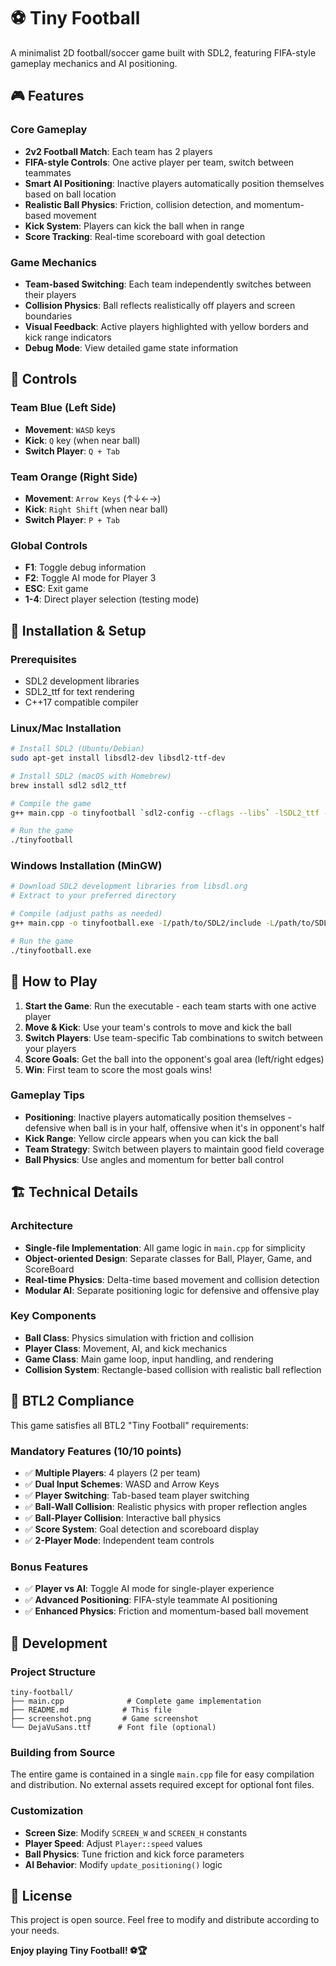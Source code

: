 # ⚽ Tiny Football

A minimalist 2D football/soccer game built with SDL2, featuring FIFA-style gameplay mechanics and AI positioning.

## 🎮 Features

### Core Gameplay
- **2v2 Football Match**: Each team has 2 players
- **FIFA-style Controls**: One active player per team, switch between teammates
- **Smart AI Positioning**: Inactive players automatically position themselves based on ball location
- **Realistic Ball Physics**: Friction, collision detection, and momentum-based movement
- **Kick System**: Players can kick the ball when in range
- **Score Tracking**: Real-time scoreboard with goal detection

### Game Mechanics
- **Team-based Switching**: Each team independently switches between their players
- **Collision Physics**: Ball reflects realistically off players and screen boundaries
- **Visual Feedback**: Active players highlighted with yellow borders and kick range indicators
- **Debug Mode**: View detailed game state information

## 🎯 Controls

### Team Blue (Left Side)
- **Movement**: `WASD` keys
- **Kick**: `Q` key (when near ball)
- **Switch Player**: `Q + Tab`

### Team Orange (Right Side)
- **Movement**: `Arrow Keys` (↑↓←→)
- **Kick**: `Right Shift` (when near ball)
- **Switch Player**: `P + Tab`

### Global Controls
- **F1**: Toggle debug information
- **F2**: Toggle AI mode for Player 3
- **ESC**: Exit game
- **1-4**: Direct player selection (testing mode)

## 🚀 Installation & Setup

### Prerequisites
- SDL2 development libraries
- SDL2_ttf for text rendering
- C++17 compatible compiler

### Linux/Mac Installation
```bash
# Install SDL2 (Ubuntu/Debian)
sudo apt-get install libsdl2-dev libsdl2-ttf-dev

# Install SDL2 (macOS with Homebrew)
brew install sdl2 sdl2_ttf

# Compile the game
g++ main.cpp -o tinyfootball `sdl2-config --cflags --libs` -lSDL2_ttf -std=c++17

# Run the game
./tinyfootball
```

### Windows Installation (MinGW)
```bash
# Download SDL2 development libraries from libsdl.org
# Extract to your preferred directory

# Compile (adjust paths as needed)
g++ main.cpp -o tinyfootball.exe -I/path/to/SDL2/include -L/path/to/SDL2/lib -lmingw32 -lSDL2main -lSDL2 -lSDL2_ttf -std=c++17

# Run the game
./tinyfootball.exe
```

## 🎲 How to Play

1. **Start the Game**: Run the executable - each team starts with one active player
2. **Move & Kick**: Use your team's controls to move and kick the ball
3. **Switch Players**: Use team-specific Tab combinations to switch between your players
4. **Score Goals**: Get the ball into the opponent's goal area (left/right edges)
5. **Win**: First team to score the most goals wins!

### Gameplay Tips
- **Positioning**: Inactive players automatically position themselves - defensive when ball is in your half, offensive when it's in opponent's half
- **Kick Range**: Yellow circle appears when you can kick the ball
- **Team Strategy**: Switch between players to maintain good field coverage
- **Ball Physics**: Use angles and momentum for better ball control

## 🏗️ Technical Details

### Architecture
- **Single-file Implementation**: All game logic in `main.cpp` for simplicity
- **Object-oriented Design**: Separate classes for Ball, Player, Game, and ScoreBoard
- **Real-time Physics**: Delta-time based movement and collision detection
- **Modular AI**: Separate positioning logic for defensive and offensive play

### Key Components
- **Ball Class**: Physics simulation with friction and collision
- **Player Class**: Movement, AI, and kick mechanics
- **Game Class**: Main game loop, input handling, and rendering
- **Collision System**: Rectangle-based collision with realistic ball reflection

## 🎯 BTL2 Compliance

This game satisfies all BTL2 "Tiny Football" requirements:

### Mandatory Features (10/10 points)
- ✅ **Multiple Players**: 4 players (2 per team)
- ✅ **Dual Input Schemes**: WASD and Arrow Keys
- ✅ **Player Switching**: Tab-based team player switching
- ✅ **Ball-Wall Collision**: Realistic physics with proper reflection angles
- ✅ **Ball-Player Collision**: Interactive ball physics
- ✅ **Score System**: Goal detection and scoreboard display
- ✅ **2-Player Mode**: Independent team controls

### Bonus Features
- ✅ **Player vs AI**: Toggle AI mode for single-player experience
- ✅ **Advanced Positioning**: FIFA-style teammate AI positioning
- ✅ **Enhanced Physics**: Friction and momentum-based ball movement

## 🔧 Development

### Project Structure
```
tiny-football/
├── main.cpp              # Complete game implementation
├── README.md            # This file
├── screenshot.png       # Game screenshot
└── DejaVuSans.ttf      # Font file (optional)
```

### Building from Source
The entire game is contained in a single `main.cpp` file for easy compilation and distribution. No external assets required except for optional font files.

### Customization
- **Screen Size**: Modify `SCREEN_W` and `SCREEN_H` constants
- **Player Speed**: Adjust `Player::speed` values
- **Ball Physics**: Tune friction and kick force parameters
- **AI Behavior**: Modify `update_positioning()` logic

## 📝 License

This project is open source. Feel free to modify and distribute according to your needs.

**Enjoy playing Tiny Football! ⚽🏆**
